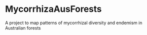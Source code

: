 # MycorrhizaAusForests
A project to map patterns of mycorrhizal diversity and endemism in Australian forests
